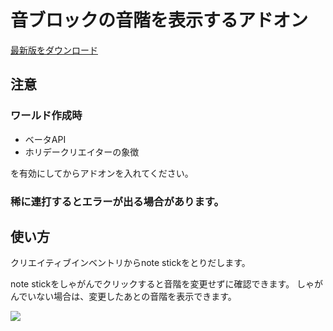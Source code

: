 # 音ブロックの音階を表示するアドオン

[最新版をダウンロード](https://github.com/oasoobi/noteblockplus/releases/latest/download/noteblockplus.mcpack)


## 注意

### ワールド作成時
- ベータAPI
- ホリデークリエイターの象徴

を有効にしてからアドオンを入れてください。

### 稀に連打するとエラーが出る場合があります。

## 使い方
クリエイティブインベントリからnote stickをとりだします。

note stickをしゃがんでクリックすると音階を変更せずに確認できます。
しゃがんでいない場合は、変更したあとの音階を表示できます。


![](https://i.imgur.com/h7Oa1nW.png)
